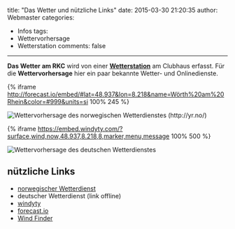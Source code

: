 title: "Das Wetter und nützliche Links"
date: 2015-03-30 21:20:35
author: Webmaster
categories:
- Infos
tags:
- Wettervorhersage
- Wetterstation
comments: false
---

[img_wf_woerth_yr_no]: http://www.yr.no/place/Germany/Rhineland-Palatinate/W%C3%B6rth_am_Rhein/meteogram.png
[img_wf_europe_dwd]: http://www.dwd.de/bvbw/generator/DWDWWW/Content/Schifffahrt/Seewetter/Wind__Seegang__Bild__default,property=default.jpg
[iframe_windyty_woerth]: https://www.windyty.com/spot/location/49.055/8.307?49.056,9.322,9
[link_forecast_io]: http://www.forecast.io/
[link_yr_no]: http://www.yr.no/
[link_windfinder]: http://www.windfinder.com/
[link_windyty]: http://www.windyty.com/
[link_dwd]: http://www.dwd.de/bvbw/appmanager/bvbw/dwdwwwDesktop?_nfpb=true&_pageLabel=_dwdwww_spezielle_nutzer_schiffffahrt_seewetter&T18605618401151909347274gsbDocumentPath=Navigation%2FSchifffahrt%2FSeewetter%2FHome__node.html%3F__nnn%3Dtrue
[link_wetterstation]: http://wetterstation.rkcw.de/wetter.html

**Das Wetter am RKC** wird von einer [**Wetterstation**][link_wetterstation] am Clubhaus erfasst. Für die **Wettervorhersage** hier ein paar bekannte Wetter- und Onlinedienste.

{% iframe http://forecast.io/embed/#lat=48.937&lon=8.218&name=Wörth%20am%20Rhein&color=#999&units=si 100% 245 %} 

![Wettervorhersage des norwegischen Wetterdienstes (http://yr.no/)][img_wf_woerth_yr_no]

<!-- more -->

{% iframe https://embed.windyty.com/?surface,wind,now,48.937,8.218,8,marker,menu,message 100% 500 %}

![Wettervorhersage des deutschen Wetterdienstes][img_wf_europe_dwd]

## nützliche Links

- [norwegischer Wetterdienst][link_yr_no]
- deutscher Wetterdienst (link offline)
- [windyty][link_windyty]
- [forecast.io][link_forecast_io]
- [Wind Finder][link_windfinder]

